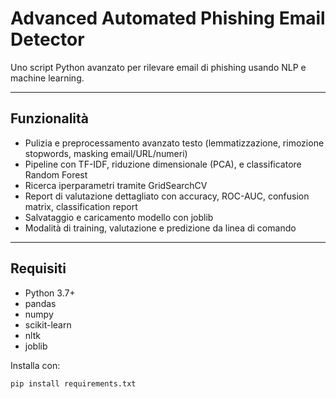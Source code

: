 # Advanced Automated Phishing Email Detector

Uno script Python avanzato per rilevare email di phishing usando NLP e machine learning.

---

## Funzionalità

- Pulizia e preprocessamento avanzato testo (lemmatizzazione, rimozione stopwords, masking email/URL/numeri)
- Pipeline con TF-IDF, riduzione dimensionale (PCA), e classificatore Random Forest
- Ricerca iperparametri tramite GridSearchCV
- Report di valutazione dettagliato con accuracy, ROC-AUC, confusion matrix, classification report
- Salvataggio e caricamento modello con joblib
- Modalità di training, valutazione e predizione da linea di comando

---

## Requisiti

- Python 3.7+
- pandas
- numpy
- scikit-learn
- nltk
- joblib

Installa con:

```bash
pip install requirements.txt
```


